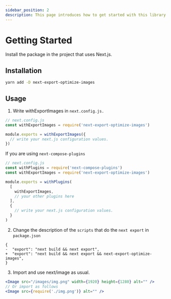 ```yaml
---
sidebar_position: 2
description: This page introduces how to get started with this library.
---
```


# Getting Started

Install the package in the project that uses Next.js.

## Installation

```bash
yarn add -D next-export-optimize-images
```

## Usage

1. Write withExportImages in `next.config.js.`

```js
// next.config.js
const withExportImages = require('next-export-optimize-images')

module.exports = withExportImages({
  // write your next.js configuration values.
})
```

If you are using `next-compose-plugins`

```js
// next.config.js
const withPlugins = require('next-compose-plugins')
const withExportImages = require('next-export-optimize-images')

module.exports = withPlugins(
  [
    withExportImages,
    // your other plugins here
  ],
  {
    // write your next.js configuration values.
  }
)
```

2. Change the description of the `scripts` that do the `next export` in `package.json`

```
{
-  "export": "next build && next export",
+  "export": "next build && next export && next-export-optimize-images",
}
```

3. Import and use next/image as usual.

```jsx
<Image src="/images/img.png" width={1920} height={1280} alt="" />
// Or import as follows
<Image src={require('./img.png')} alt="" />
```
